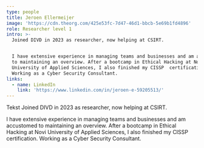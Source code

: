 ```yaml
---
type: people
title: Jeroen Ellermeijer
image: 'https://cdn.theorg.com/425e53fc-7d47-46d1-bbcb-5e69b1fd4896'
role: Researcher level 1
intro: >-
  Joined DIVD in 2023 as researcher, now helping at CSIRT. 


  I have extensive experience in managing teams and businesses and am accustomed
  to maintaining an overview. After a bootcamp in Ethical Hacking at Novi
  University of Applied Sciences, I also finished my CISSP  certification.
  Working as a Cyber Security Consultant.
links:
  - name: LinkedIn
    link: 'https://www.linkedin.com/in/jeroen-e-59205513/'
---
```

Tekst Joined DIVD in 2023 as researcher, now helping at CSIRT. 

I have extensive experience in managing teams and businesses and am accustomed to maintaining an overview. After a bootcamp in Ethical Hacking at Novi University of Applied Sciences, I also finished my CISSP  certification. Working as a Cyber Security Consultant.
